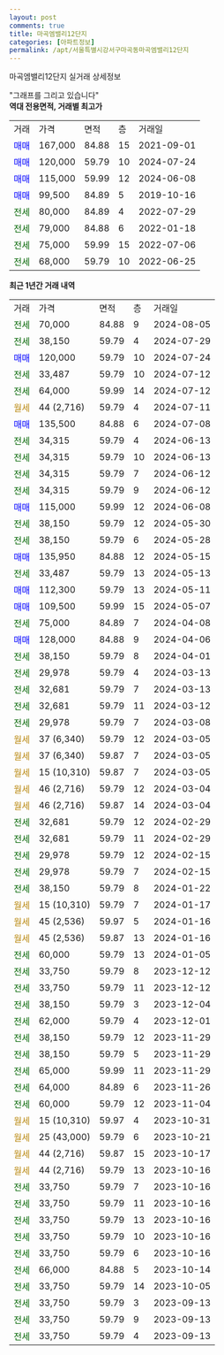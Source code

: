 ```yaml
---
layout: post
comments: true
title: 마곡엠밸리12단지
categories: [아파트정보]
permalink: /apt/서울특별시강서구마곡동마곡엠밸리12단지
---
```


마곡엠밸리12단지 실거래 상세정보

<script type="text/javascript">
  google.charts.load('current', {'packages':['line', 'corechart']});
  google.charts.setOnLoadCallback(drawChart);

  function drawChart() {
    var data = new google.visualization.DataTable();
    data.addColumn('date', '거래일');
    data.addColumn('number', "매매");
    data.addColumn('number', "전세");
    data.addColumn('number', "전매");

    data.addRows([[new Date(Date.parse("2024-08-05")), null, 70000, null], [new Date(Date.parse("2024-07-29")), null, 38150, null], [new Date(Date.parse("2024-07-24")), 120000, null, null], [new Date(Date.parse("2024-07-12")), null, 33487, null], [new Date(Date.parse("2024-07-12")), null, 64000, null], [new Date(Date.parse("2024-07-11")), null, null, null], [new Date(Date.parse("2024-07-08")), 135500, null, null], [new Date(Date.parse("2024-06-13")), null, 34315, null], [new Date(Date.parse("2024-06-13")), null, 34315, null], [new Date(Date.parse("2024-06-12")), null, 34315, null], [new Date(Date.parse("2024-06-12")), null, 34315, null], [new Date(Date.parse("2024-06-08")), 115000, null, null], [new Date(Date.parse("2024-05-30")), null, 38150, null], [new Date(Date.parse("2024-05-28")), null, 38150, null], [new Date(Date.parse("2024-05-15")), 135950, null, null], [new Date(Date.parse("2024-05-13")), null, 33487, null], [new Date(Date.parse("2024-05-11")), 112300, null, null], [new Date(Date.parse("2024-05-07")), 109500, null, null], [new Date(Date.parse("2024-04-08")), null, 75000, null], [new Date(Date.parse("2024-04-06")), 128000, null, null], [new Date(Date.parse("2024-04-01")), null, 38150, null], [new Date(Date.parse("2024-03-13")), null, 29978, null], [new Date(Date.parse("2024-03-13")), null, 32681, null], [new Date(Date.parse("2024-03-12")), null, 32681, null], [new Date(Date.parse("2024-03-08")), null, 29978, null], [new Date(Date.parse("2024-03-05")), null, null, null], [new Date(Date.parse("2024-03-05")), null, null, null], [new Date(Date.parse("2024-03-05")), null, null, null], [new Date(Date.parse("2024-03-04")), null, null, null], [new Date(Date.parse("2024-03-04")), null, null, null], [new Date(Date.parse("2024-02-29")), null, 32681, null], [new Date(Date.parse("2024-02-29")), null, 32681, null], [new Date(Date.parse("2024-02-15")), null, 29978, null], [new Date(Date.parse("2024-02-15")), null, 29978, null], [new Date(Date.parse("2024-01-22")), null, 38150, null], [new Date(Date.parse("2024-01-17")), null, null, null], [new Date(Date.parse("2024-01-16")), null, null, null], [new Date(Date.parse("2024-01-16")), null, null, null], [new Date(Date.parse("2024-01-05")), null, 60000, null], [new Date(Date.parse("2023-12-12")), null, 33750, null], [new Date(Date.parse("2023-12-12")), null, 33750, null], [new Date(Date.parse("2023-12-04")), null, 38150, null], [new Date(Date.parse("2023-12-01")), null, 62000, null], [new Date(Date.parse("2023-11-29")), null, 38150, null], [new Date(Date.parse("2023-11-29")), null, 38150, null], [new Date(Date.parse("2023-11-29")), null, 65000, null], [new Date(Date.parse("2023-11-26")), null, 64000, null], [new Date(Date.parse("2023-11-04")), null, 60000, null], [new Date(Date.parse("2023-10-31")), null, null, null], [new Date(Date.parse("2023-10-21")), null, null, null], [new Date(Date.parse("2023-10-17")), null, null, null], [new Date(Date.parse("2023-10-16")), null, null, null], [new Date(Date.parse("2023-10-16")), null, 33750, null], [new Date(Date.parse("2023-10-16")), null, 33750, null], [new Date(Date.parse("2023-10-16")), null, 33750, null], [new Date(Date.parse("2023-10-16")), null, 33750, null], [new Date(Date.parse("2023-10-16")), null, 33750, null], [new Date(Date.parse("2023-10-14")), null, 66000, null], [new Date(Date.parse("2023-10-05")), null, 33750, null], [new Date(Date.parse("2023-09-13")), null, 33750, null], [new Date(Date.parse("2023-09-13")), null, 33750, null], [new Date(Date.parse("2023-09-13")), null, 33750, null]]);

    var options = {
      hAxis: {
        format: 'yyyy/MM/dd'
      },    
      lineWidth: 0,
      pointsVisible: true,    
      title: '최근 1년간 유형별 실거래가 분포',
      legend: { position: 'bottom' }
    };

    var formatter = new google.visualization.NumberFormat({pattern:'###,###'} );
    formatter.format(data, 1);
    formatter.format(data, 2);
    
    setTimeout(function() {
        var chart = new google.visualization.LineChart(document.getElementById('columnchart_material'));
        chart.draw(data, (options));
        document.getElementById('loading').style.display = 'none';
    }, 200);
  }
</script>


<div id="loading" style="z-index:20; display: block; margin-left: 0px">"그래프를 그리고 있습니다"</div>
<div id="columnchart_material" style="width: 95%; margin-left: 0px; display: block"></div>
<!-- contents start -->
<b>역대 전용면적, 거래별 최고가</b>
<table class="sortable">
    <tr>
      <td>거래</td>
      <td>가격</td>
      <td>면적</td>
      <td>층</td>
      <td>거래일</td>
    </tr>
        <tr>
          <td><a style="color: blue">매매</a></td>
          <td>167,000</td>
          <td>84.88</td>
          <td>15</td>
          <td>2021-09-01</td>
        </tr>            <tr>
          <td><a style="color: blue">매매</a></td>
          <td>120,000</td>
          <td>59.79</td>
          <td>10</td>
          <td>2024-07-24</td>
        </tr>            <tr>
          <td><a style="color: blue">매매</a></td>
          <td>115,000</td>
          <td>59.99</td>
          <td>12</td>
          <td>2024-06-08</td>
        </tr>            <tr>
          <td><a style="color: blue">매매</a></td>
          <td>99,500</td>
          <td>84.89</td>
          <td>5</td>
          <td>2019-10-16</td>
        </tr>        
        <tr>
              <td><a style="color: darkgreen">전세</a></td>
              <td>80,000</td>
              <td>84.89</td>
              <td>4</td>
              <td>2022-07-29</td>
            </tr>            <tr>
              <td><a style="color: darkgreen">전세</a></td>
              <td>79,000</td>
              <td>84.88</td>
              <td>6</td>
              <td>2022-01-18</td>
            </tr>            <tr>
              <td><a style="color: darkgreen">전세</a></td>
              <td>75,000</td>
              <td>59.99</td>
              <td>15</td>
              <td>2022-07-06</td>
            </tr>            <tr>
              <td><a style="color: darkgreen">전세</a></td>
              <td>68,000</td>
              <td>59.79</td>
              <td>10</td>
              <td>2022-06-25</td>
            </tr>        
    
</table>

<b>최근 1년간 거래 내역</b>

<table class="sortable">
    <tr>
      <td>거래</td>
      <td>가격</td>
      <td>면적</td>
      <td>층</td>
      <td>거래일</td>
    </tr>
    <tr>
      <td><a style="color: darkgreen">전세</a></td>
      <td>70,000</td>
      <td>84.88</td>
      <td>9</td>
      <td>2024-08-05</td>
    </tr>          <tr>
      <td><a style="color: darkgreen">전세</a></td>
      <td>38,150</td>
      <td>59.79</td>
      <td>4</td>
      <td>2024-07-29</td>
    </tr>          <tr>
      <td><a style="color: blue">매매</a></td>
      <td>120,000</td>
      <td>59.79</td>
      <td>10</td>
      <td>2024-07-24</td>
    </tr>          <tr>
      <td><a style="color: darkgreen">전세</a></td>
      <td>33,487</td>
      <td>59.79</td>
      <td>10</td>
      <td>2024-07-12</td>
    </tr>          <tr>
      <td><a style="color: darkgreen">전세</a></td>
      <td>64,000</td>
      <td>59.99</td>
      <td>14</td>
      <td>2024-07-12</td>
    </tr>          <tr>
      <td><a style="color: darkgoldenrod">월세</a></td>
      <td>44 (2,716)</td>
      <td>59.79</td>
      <td>4</td>
      <td>2024-07-11</td>
    </tr>          <tr>
      <td><a style="color: blue">매매</a></td>
      <td>135,500</td>
      <td>84.88</td>
      <td>6</td>
      <td>2024-07-08</td>
    </tr>          <tr>
      <td><a style="color: darkgreen">전세</a></td>
      <td>34,315</td>
      <td>59.79</td>
      <td>4</td>
      <td>2024-06-13</td>
    </tr>          <tr>
      <td><a style="color: darkgreen">전세</a></td>
      <td>34,315</td>
      <td>59.79</td>
      <td>10</td>
      <td>2024-06-13</td>
    </tr>          <tr>
      <td><a style="color: darkgreen">전세</a></td>
      <td>34,315</td>
      <td>59.79</td>
      <td>7</td>
      <td>2024-06-12</td>
    </tr>          <tr>
      <td><a style="color: darkgreen">전세</a></td>
      <td>34,315</td>
      <td>59.79</td>
      <td>9</td>
      <td>2024-06-12</td>
    </tr>          <tr>
      <td><a style="color: blue">매매</a></td>
      <td>115,000</td>
      <td>59.99</td>
      <td>12</td>
      <td>2024-06-08</td>
    </tr>          <tr>
      <td><a style="color: darkgreen">전세</a></td>
      <td>38,150</td>
      <td>59.79</td>
      <td>12</td>
      <td>2024-05-30</td>
    </tr>          <tr>
      <td><a style="color: darkgreen">전세</a></td>
      <td>38,150</td>
      <td>59.79</td>
      <td>6</td>
      <td>2024-05-28</td>
    </tr>          <tr>
      <td><a style="color: blue">매매</a></td>
      <td>135,950</td>
      <td>84.88</td>
      <td>12</td>
      <td>2024-05-15</td>
    </tr>          <tr>
      <td><a style="color: darkgreen">전세</a></td>
      <td>33,487</td>
      <td>59.79</td>
      <td>13</td>
      <td>2024-05-13</td>
    </tr>          <tr>
      <td><a style="color: blue">매매</a></td>
      <td>112,300</td>
      <td>59.79</td>
      <td>13</td>
      <td>2024-05-11</td>
    </tr>          <tr>
      <td><a style="color: blue">매매</a></td>
      <td>109,500</td>
      <td>59.99</td>
      <td>15</td>
      <td>2024-05-07</td>
    </tr>          <tr>
      <td><a style="color: darkgreen">전세</a></td>
      <td>75,000</td>
      <td>84.89</td>
      <td>7</td>
      <td>2024-04-08</td>
    </tr>          <tr>
      <td><a style="color: blue">매매</a></td>
      <td>128,000</td>
      <td>84.88</td>
      <td>9</td>
      <td>2024-04-06</td>
    </tr>          <tr>
      <td><a style="color: darkgreen">전세</a></td>
      <td>38,150</td>
      <td>59.79</td>
      <td>8</td>
      <td>2024-04-01</td>
    </tr>          <tr>
      <td><a style="color: darkgreen">전세</a></td>
      <td>29,978</td>
      <td>59.79</td>
      <td>4</td>
      <td>2024-03-13</td>
    </tr>          <tr>
      <td><a style="color: darkgreen">전세</a></td>
      <td>32,681</td>
      <td>59.79</td>
      <td>7</td>
      <td>2024-03-13</td>
    </tr>          <tr>
      <td><a style="color: darkgreen">전세</a></td>
      <td>32,681</td>
      <td>59.79</td>
      <td>11</td>
      <td>2024-03-12</td>
    </tr>          <tr>
      <td><a style="color: darkgreen">전세</a></td>
      <td>29,978</td>
      <td>59.79</td>
      <td>7</td>
      <td>2024-03-08</td>
    </tr>          <tr>
      <td><a style="color: darkgoldenrod">월세</a></td>
      <td>37 (6,340)</td>
      <td>59.79</td>
      <td>12</td>
      <td>2024-03-05</td>
    </tr>          <tr>
      <td><a style="color: darkgoldenrod">월세</a></td>
      <td>37 (6,340)</td>
      <td>59.87</td>
      <td>7</td>
      <td>2024-03-05</td>
    </tr>          <tr>
      <td><a style="color: darkgoldenrod">월세</a></td>
      <td>15 (10,310)</td>
      <td>59.87</td>
      <td>7</td>
      <td>2024-03-05</td>
    </tr>          <tr>
      <td><a style="color: darkgoldenrod">월세</a></td>
      <td>46 (2,716)</td>
      <td>59.79</td>
      <td>12</td>
      <td>2024-03-04</td>
    </tr>          <tr>
      <td><a style="color: darkgoldenrod">월세</a></td>
      <td>46 (2,716)</td>
      <td>59.87</td>
      <td>14</td>
      <td>2024-03-04</td>
    </tr>          <tr>
      <td><a style="color: darkgreen">전세</a></td>
      <td>32,681</td>
      <td>59.79</td>
      <td>12</td>
      <td>2024-02-29</td>
    </tr>          <tr>
      <td><a style="color: darkgreen">전세</a></td>
      <td>32,681</td>
      <td>59.79</td>
      <td>11</td>
      <td>2024-02-29</td>
    </tr>          <tr>
      <td><a style="color: darkgreen">전세</a></td>
      <td>29,978</td>
      <td>59.79</td>
      <td>12</td>
      <td>2024-02-15</td>
    </tr>          <tr>
      <td><a style="color: darkgreen">전세</a></td>
      <td>29,978</td>
      <td>59.79</td>
      <td>7</td>
      <td>2024-02-15</td>
    </tr>          <tr>
      <td><a style="color: darkgreen">전세</a></td>
      <td>38,150</td>
      <td>59.79</td>
      <td>8</td>
      <td>2024-01-22</td>
    </tr>          <tr>
      <td><a style="color: darkgoldenrod">월세</a></td>
      <td>15 (10,310)</td>
      <td>59.79</td>
      <td>7</td>
      <td>2024-01-17</td>
    </tr>          <tr>
      <td><a style="color: darkgoldenrod">월세</a></td>
      <td>45 (2,536)</td>
      <td>59.97</td>
      <td>5</td>
      <td>2024-01-16</td>
    </tr>          <tr>
      <td><a style="color: darkgoldenrod">월세</a></td>
      <td>45 (2,536)</td>
      <td>59.87</td>
      <td>13</td>
      <td>2024-01-16</td>
    </tr>          <tr>
      <td><a style="color: darkgreen">전세</a></td>
      <td>60,000</td>
      <td>59.79</td>
      <td>13</td>
      <td>2024-01-05</td>
    </tr>          <tr>
      <td><a style="color: darkgreen">전세</a></td>
      <td>33,750</td>
      <td>59.79</td>
      <td>8</td>
      <td>2023-12-12</td>
    </tr>          <tr>
      <td><a style="color: darkgreen">전세</a></td>
      <td>33,750</td>
      <td>59.79</td>
      <td>11</td>
      <td>2023-12-12</td>
    </tr>          <tr>
      <td><a style="color: darkgreen">전세</a></td>
      <td>38,150</td>
      <td>59.79</td>
      <td>3</td>
      <td>2023-12-04</td>
    </tr>          <tr>
      <td><a style="color: darkgreen">전세</a></td>
      <td>62,000</td>
      <td>59.79</td>
      <td>4</td>
      <td>2023-12-01</td>
    </tr>          <tr>
      <td><a style="color: darkgreen">전세</a></td>
      <td>38,150</td>
      <td>59.79</td>
      <td>12</td>
      <td>2023-11-29</td>
    </tr>          <tr>
      <td><a style="color: darkgreen">전세</a></td>
      <td>38,150</td>
      <td>59.79</td>
      <td>5</td>
      <td>2023-11-29</td>
    </tr>          <tr>
      <td><a style="color: darkgreen">전세</a></td>
      <td>65,000</td>
      <td>59.99</td>
      <td>11</td>
      <td>2023-11-29</td>
    </tr>          <tr>
      <td><a style="color: darkgreen">전세</a></td>
      <td>64,000</td>
      <td>84.89</td>
      <td>6</td>
      <td>2023-11-26</td>
    </tr>          <tr>
      <td><a style="color: darkgreen">전세</a></td>
      <td>60,000</td>
      <td>59.79</td>
      <td>12</td>
      <td>2023-11-04</td>
    </tr>          <tr>
      <td><a style="color: darkgoldenrod">월세</a></td>
      <td>15 (10,310)</td>
      <td>59.97</td>
      <td>4</td>
      <td>2023-10-31</td>
    </tr>          <tr>
      <td><a style="color: darkgoldenrod">월세</a></td>
      <td>25 (43,000)</td>
      <td>59.79</td>
      <td>6</td>
      <td>2023-10-21</td>
    </tr>          <tr>
      <td><a style="color: darkgoldenrod">월세</a></td>
      <td>44 (2,716)</td>
      <td>59.87</td>
      <td>15</td>
      <td>2023-10-17</td>
    </tr>          <tr>
      <td><a style="color: darkgoldenrod">월세</a></td>
      <td>44 (2,716)</td>
      <td>59.79</td>
      <td>13</td>
      <td>2023-10-16</td>
    </tr>          <tr>
      <td><a style="color: darkgreen">전세</a></td>
      <td>33,750</td>
      <td>59.79</td>
      <td>7</td>
      <td>2023-10-16</td>
    </tr>          <tr>
      <td><a style="color: darkgreen">전세</a></td>
      <td>33,750</td>
      <td>59.79</td>
      <td>11</td>
      <td>2023-10-16</td>
    </tr>          <tr>
      <td><a style="color: darkgreen">전세</a></td>
      <td>33,750</td>
      <td>59.79</td>
      <td>13</td>
      <td>2023-10-16</td>
    </tr>          <tr>
      <td><a style="color: darkgreen">전세</a></td>
      <td>33,750</td>
      <td>59.79</td>
      <td>10</td>
      <td>2023-10-16</td>
    </tr>          <tr>
      <td><a style="color: darkgreen">전세</a></td>
      <td>33,750</td>
      <td>59.79</td>
      <td>6</td>
      <td>2023-10-16</td>
    </tr>          <tr>
      <td><a style="color: darkgreen">전세</a></td>
      <td>66,000</td>
      <td>84.88</td>
      <td>5</td>
      <td>2023-10-14</td>
    </tr>          <tr>
      <td><a style="color: darkgreen">전세</a></td>
      <td>33,750</td>
      <td>59.79</td>
      <td>14</td>
      <td>2023-10-05</td>
    </tr>          <tr>
      <td><a style="color: darkgreen">전세</a></td>
      <td>33,750</td>
      <td>59.79</td>
      <td>3</td>
      <td>2023-09-13</td>
    </tr>          <tr>
      <td><a style="color: darkgreen">전세</a></td>
      <td>33,750</td>
      <td>59.79</td>
      <td>9</td>
      <td>2023-09-13</td>
    </tr>          <tr>
      <td><a style="color: darkgreen">전세</a></td>
      <td>33,750</td>
      <td>59.79</td>
      <td>4</td>
      <td>2023-09-13</td>
    </tr>      </table>
<!-- contents end -->    


